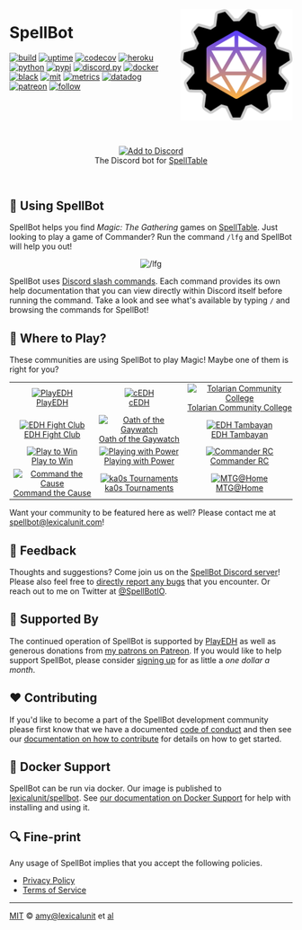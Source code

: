 <img
    align="right"
    width="200"
    alt="spellbot"
    src="https://raw.githubusercontent.com/lexicalunit/spellbot/main/spellbot.png"
/>

# SpellBot

[![build][build-badge]][build]
[![uptime][uptime-badge]][uptime]
[![codecov][codecov-badge]][codecov]
[![heroku][heroku-badge]][heroku]
[![python][python-badge]][python]
[![pypi][pypi-badge]][pypi]
[![discord.py][discord-py-badge]][discord-py]
[![docker][docker-badge]][docker-hub]
[![black][black-badge]][black]
[![mit][mit-badge]][mit]
[![metrics][metrics-badge]][metrics]
[![datadog][datadog-badge]][datadog]
[![patreon][patreon-button]][patreon]
[![follow][follow-badge]][follow]

<br />
<br />
<br />
<br />
<p align="center">
    <a href="https://discordapp.com/api/oauth2/authorize?client_id=725510263251402832&permissions=2416045137&scope=applications.commands%20bot">
        <img
            align="center"
            alt="Add to Discord"
            src="https://user-images.githubusercontent.com/1903876/88951823-5d6c9a00-d24b-11ea-8523-d256ccbf4a3c.png"
        />
    </a>
    <br />
    The Discord bot for <a href="https://spelltable.wizards.com/">SpellTable</a>
</p>
<br />

## 🤖 Using SpellBot

SpellBot helps you find _Magic: The Gathering_ games on [SpellTable][spelltable]. Just looking to
play a game of Commander? Run the command `/lfg` and SpellBot will help you out!

<p align="center">
    <img
        src="https://github.com/lexicalunit/spellbot/assets/1903876/ca7665de-ac10-4718-a78e-51705a0e3559"
        width="600"
        alt="/lfg"
    />
</p>

SpellBot uses [Discord slash commands][slash]. Each command provides its own help documentation that
you can view directly within Discord itself before running the command. Take a look and see what's
available by typing `/` and browsing the commands for SpellBot!

## 🔭 Where to Play?

These communities are using SpellBot to play Magic! Maybe one of them is right for you?

<!-- SERVERS BEGIN -->
<table>
    <tr>
        <td align="center"><a href="https://www.playedh.com/"><img width="200" height="200" src="https://user-images.githubusercontent.com/1903876/140843874-78510411-dcc8-4a26-a59a-0d6856698dcc.png" alt="PlayEDH" /><br />PlayEDH</a></td>
        <td align="center"><a href="https://discord.com/invite/cedh"><img width="200" height="200" src="https://github.com/lexicalunit/spellbot/assets/1903876/8d5bbdce-a180-4e34-b25f-b95262b0fe63" alt="cEDH" /><br />cEDH</a></td>
        <td align="center"><a href="https://www.patreon.com/tolariancommunitycollege"><img width="200" height="200" src="https://github.com/lexicalunit/spellbot/assets/1903876/92aa9c59-9f30-4f4e-83ab-fc86e72e8f40" alt="Tolarian Community College" /><br />Tolarian&nbsp;Community&nbsp;College</a></td>
    </tr>
    <tr>
        <td align="center"><a href="https://disboard.org/server/815001383979450368"><img width="200" height="200" src="https://github.com/lexicalunit/spellbot/assets/1903876/393c4168-edeb-4078-9466-ea9a29f28846" alt="EDH Fight Club" /><br />EDH&nbsp;Fight&nbsp;Club</a></td>
        <td align="center"><a href="https://disboard.org/server/757455940009328670"><img width="200" height="200" src="https://github.com/lexicalunit/spellbot/assets/1903876/a2117868-cd86-44a9-8e92-91e5b2d639c2" alt="Oath of the Gaywatch" /><br />Oath&nbsp;of&nbsp;the&nbsp;Gaywatch</a></td>
        <td align="center"><a href="https://www.facebook.com/EDHTambayan/"><img width="200" height="200" src="https://user-images.githubusercontent.com/1903876/161825614-64e432d4-85e8-481e-8f41-f66ab8c940cc.png" alt="EDH Tambayan" /><br />EDH&nbsp;Tambayan</a></td>
    </tr>
    <tr>
        <td align="center"><a href="https://www.playtowinmtg.com/"><img width="200" height="200" src="https://github.com/lexicalunit/spellbot/assets/1903876/9fce8bc7-543f-4c64-8dda-adcd3955557e" alt="Play to Win" /><br />Play&nbsp;to&nbsp;Win</a></td>
        <td align="center"><a href="https://www.patreon.com/PlayingWithPowerMTG"><img width="200" height="200" src="https://github.com/lexicalunit/spellbot/assets/1903876/affe5203-b692-40d7-a395-2a5026beab1f" alt="Playing with Power" /><br />Playing&nbsp;with&nbsp;Power</a></td>
        <td align="center"><a href="https://discord.gg/commander"><img width="200" height="200" src="https://github.com/lexicalunit/spellbot/assets/1903876/a4f292c6-65b3-4767-8e82-f39c35a75723" alt="Commander RC" /><br />Commander&nbsp;RC</a></td>
    </tr>
    <tr>
        <td align="center"><a href="https://discord.gg/ZmPsjrxe4h"><img width="200" height="200" src="https://github.com/lexicalunit/spellbot/assets/1903876/47d68a5b-fe08-497c-a76b-c8dde5f56af3" alt="Command the Cause" /><br />Command&nbsp;the&nbsp;Cause</a></td>
        <td align="center"><a href="https://www.ka0stournaments.com/"><img width="200" height="200" src="https://github.com/lexicalunit/spellbot/assets/1903876/104dc2da-4aad-4998-a778-479b54d1c600" alt="ka0s Tournaments" /><br />ka0s&nbsp;Tournaments</a></td>
        <td align="center"><a href="https://disboard.org/server/689674672240984067"><img width="200" height="200" src="https://github.com/lexicalunit/spellbot/assets/1903876/322d1bdf-6b32-45f5-93b2-8d4963075772" alt="MTG@Home" /><br />MTG@Home</a></td>
    </tr>
</table>
<!-- SERVERS END -->

Want your community to be featured here as well? Please contact me at
[spellbot@lexicalunit.com](mailto:spellbot@lexicalunit.com)!

## 🎤 Feedback

Thoughts and suggestions? Come join us on the [SpellBot Discord server][discord-invite]! Please
also feel free to [directly report any bugs][issues] that you encounter. Or reach out to me on
Twitter at [@SpellBotIO][follow].

## 🙌 Supported By

The continued operation of SpellBot is supported by <a href="https://www.playedh.com/">PlayEDH</a> as well as generous donations from [my patrons on Patreon][patreon]. If you would like to help support SpellBot, please consider [signing up][patreon] for as little a _one dollar a month_.

## ❤️ Contributing

If you'd like to become a part of the SpellBot development community please first know that we have
a documented [code of conduct](CODE_OF_CONDUCT.md) and then see our
[documentation on how to contribute](CONTRIBUTING.md) for details on how to get started.

## 🐳 Docker Support

SpellBot can be run via docker. Our image is published to
[lexicalunit/spellbot][docker-hub]. See [our documentation on Docker Support](DOCKER.md) for help
with installing and using it.

## 🔍 Fine-print

Any usage of SpellBot implies that you accept the following policies.

- [Privacy Policy](PRIVACY_POLICY.md)
- [Terms of Service](TERMS_OF_SERVICE.md)

---

[MIT][mit] © [amy@lexicalunit][lexicalunit] et [al][contributors]

[black-badge]: https://img.shields.io/badge/code%20style-black-000000.svg
[black]: https://github.com/psf/black
[build-badge]: https://github.com/lexicalunit/spellbot/workflows/build/badge.svg
[build]: https://github.com/lexicalunit/spellbot/actions
[codecov-badge]: https://codecov.io/gh/lexicalunit/spellbot/branch/main/graph/badge.svg
[codecov]: https://codecov.io/gh/lexicalunit/spellbot
[contributors]: https://github.com/lexicalunit/spellbot/graphs/contributors
[datadog-badge]: https://img.shields.io/badge/monitors-datadog-blueviolet.svg
[datadog]: https://app.datadoghq.com/apm/home
[discord-invite]: https://discord.gg/HuzTQYpYH4
[discord-py-badge]: https://img.shields.io/badge/discord.py-2.1.0-blue
[discord-py]: https://github.com/Rapptz/discord.py
[docker-badge]: https://img.shields.io/docker/pulls/lexicalunit/spellbot.svg
[docker-hub]: https://hub.docker.com/r/lexicalunit/spellbot
[follow-badge]: https://img.shields.io/twitter/follow/SpellBotIO?style=social
[follow]: https://twitter.com/intent/follow?screen_name=SpellBotIO
[heroku-badge]: https://img.shields.io/badge/heroku-deployed-green
[heroku]: https://dashboard.heroku.com/apps/lexicalunit-spellbot
[issues]: https://github.com/lexicalunit/spellbot/issues
[lexicalunit]: http://github.com/lexicalunit
[metrics-badge]: https://img.shields.io/badge/metrics-grafana-orange.svg
[metrics]: https://lexicalunit.grafana.net/d/4TSUCbcMz/spellbot?orgId=1
[mit-badge]: https://img.shields.io/badge/License-MIT-yellow.svg
[mit]: https://opensource.org/licenses/MIT
[patreon-button]: https://img.shields.io/endpoint.svg?url=https%3A%2F%2Fshieldsio-patreon.vercel.app%2Fapi%3Fusername%3Dlexicalunit%26type%3Dpatrons88951826-5e053080-d24b-11ea-9a81-f1b5431a5d4b.png
[patreon]: https://www.patreon.com/lexicalunit
[pypi-badge]: https://img.shields.io/pypi/v/spellbot
[pypi]: https://pypi.org/project/spellbot/
[python-badge]: https://img.shields.io/badge/python-3.10-blue.svg
[python]: https://www.python.org/
[slash]: https://discord.com/blog/slash-commands-are-here
[spelltable]: https://spelltable.wizards.com/
[uptime-badge]: https://img.shields.io/uptimerobot/ratio/m785764282-c51c742e56a87d802968efcc
[uptime]: https://uptimerobot.com/dashboard#785764282
